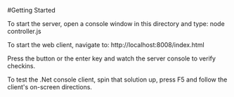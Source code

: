 #Getting Started

To start the server, open a console window in this directory and type:
  node controller.js

To start the web client, navigate to:
  http://localhost:8008/index.html
  
Press the button or the enter key and watch the server console to verify checkins.

To test the .Net console client, spin that solution up, press F5 and follow the client's on-screen directions.
